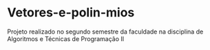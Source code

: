 # Vetores-e-polin-mios
Projeto realizado no segundo semestre da faculdade na disciplina de Algoritmos e Técnicas de Programação II

